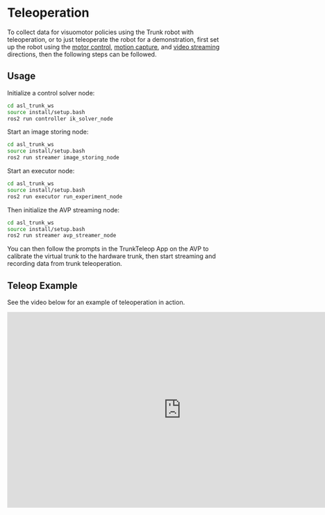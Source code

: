 # Teleoperation
To collect data for visuomotor policies using the Trunk robot with teleoperation, or to just teleoperate the robot for a demonstration, first set up the robot using the [motor control](./motor_control.md), [motion capture](./mocap.md), and [video streaming](./video_streaming.md) directions, then the following steps can be followed.

## Usage
Initialize a control solver node:
```bash
cd asl_trunk_ws
source install/setup.bash
ros2 run controller ik_solver_node
```

Start an image storing node:
```bash
cd asl_trunk_ws
source install/setup.bash
ros2 run streamer image_storing_node
```

Start an executor node:
```bash
cd asl_trunk_ws
source install/setup.bash
ros2 run executor run_experiment_node 
```

Then initialize the AVP streaming node:
```bash
cd asl_trunk_ws
source install/setup.bash
ros2 run streamer avp_streamer_node
```

You can then follow the prompts in the TrunkTeleop App on the AVP to calibrate the virtual trunk to the hardware trunk, then start streaming and recording data from trunk teleoperation. 

## Teleop Example
See the video below for an example of teleoperation in action.

<iframe width="800" height="450" src="https://www.youtube.com/embed/62IxsD0E3nY" frameborder="0" allowfullscreen></iframe>
